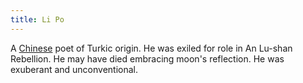 ```yaml
---
title: Li Po
---
```


A [Chinese](../index.html) poet of Turkic origin. He was exiled for role in An Lu-shan Rebellion. He may have died embracing moon's reflection. He was exuberant and unconventional.

